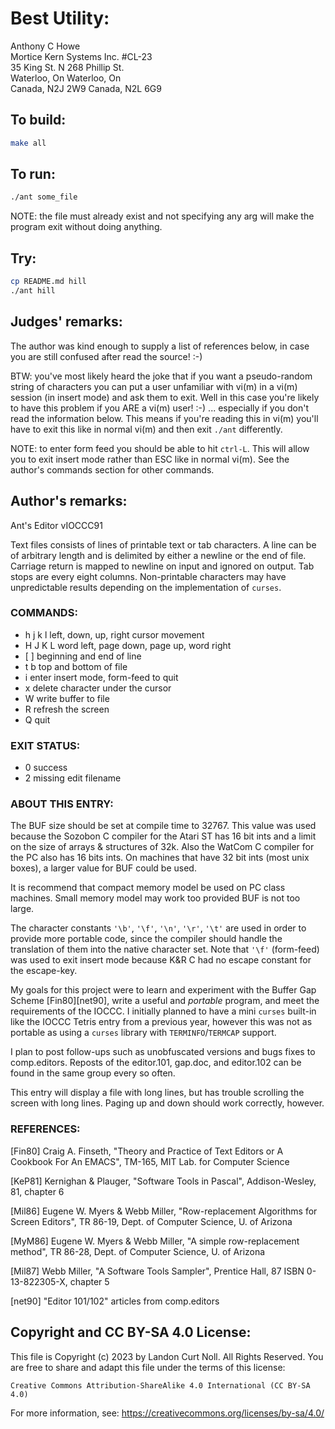 # Best Utility:

Anthony C Howe  
Mortice Kern Systems Inc.	#CL-23  
35 King St. N			268 Phillip St.  
Waterloo, On			Waterloo, On		 
Canada, N2J 2W9			Canada, N2L 6G9  

## To build:

```sh
make all
```

## To run:

```sh
./ant some_file
```

NOTE: the file must already exist and not specifying any arg will make the
program exit without doing anything.

## Try:

```sh
cp README.md hill
./ant hill
```

## Judges' remarks:

The author was kind enough to supply a list of references below,
in case you are still confused after read the source!  :-)

BTW: you've most likely heard the joke that if you want a pseudo-random string
of characters you can put a user unfamiliar with vi(m) in a vi(m) session (in
insert mode) and ask them to exit. Well in this case you're likely to have this
problem if you ARE a vi(m) user! :-) ... especially if you don't read the
information below. This means if you're reading this in vi(m) you'll have to
exit this like in normal vi(m) and then exit `./ant` differently.

NOTE: to enter form feed you should be able to hit `ctrl-L`. This will allow you
to exit insert mode rather than ESC like in normal vi(m). See the author's
commands section for other commands.

## Author's remarks:

Ant's Editor vIOCCC91

Text files consists of lines of printable text or tab characters.  A line can be
of arbitrary length and is delimited by either a newline or the end of file.
Carriage return is mapped to newline on input and ignored on output.  Tab stops
are every eight columns.  Non-printable characters may have unpredictable
results depending on the implementation of `curses`.

### COMMANDS:

-    h j k l	    left, down, up, right cursor movement
-    H J K L	    word left, page down, page up, word right
-    [ ]		    beginning and end of line
-    t b		    top and bottom of file
-    i		    enter insert mode, form-feed to quit
-    x		    delete character under the cursor
-    W		    write buffer to file
-    R		    refresh the screen
-    Q		    quit
    
### EXIT STATUS:

-    0		    success
-    2		    missing edit filename


### ABOUT THIS ENTRY:

The BUF size should be set at compile time to 32767.  This value was used
because the Sozobon C compiler for the Atari ST has 16 bit ints and a limit on
the size of arrays & structures of 32k.  Also the WatCom C compiler for the PC
also has 16 bits ints.  On machines that have 32 bit ints (most unix boxes), a
larger value for BUF could be used.

It is recommend that compact memory model be used on PC class machines.  Small
memory model may work too provided BUF is not too large.

The character constants `'\b'`, `'\f'`, `'\n'`, `'\r'`, `'\t'` are used in order
to provide more portable code, since the compiler should handle the translation
of them into the native character set.  Note that `'\f'` (form-feed) was used to
exit insert mode because K&R C had no escape constant for the escape-key.

My goals for this project were to learn and experiment with the 
Buffer Gap Scheme [Fin80][net90], write a useful and *portable* 
program, and meet the requirements of the IOCCC.  I initially 
planned to have a mini `curses` built-in like the IOCCC Tetris entry 
from a previous year, however this was not as portable as using a
`curses` library with `TERMINFO`/`TERMCAP` support.  

I plan to post follow-ups such as unobfuscated versions and bugs fixes to
comp.editors.  Reposts of the editor.101, gap.doc, and editor.102 can be found
in the same group every so often.

This entry will display a file with long lines, but has trouble scrolling the
screen with long lines.  Paging up and down should work correctly, however.

### REFERENCES:

[Fin80]	Craig A. Finseth, "Theory and Practice of Text Editors or 
	A Cookbook For An EMACS", TM-165, MIT Lab. for Computer 
	Science

[KeP81]	Kernighan & Plauger, "Software Tools in Pascal", 
	Addison-Wesley, 81, chapter 6

[Mil86]	Eugene W. Myers & Webb Miller, "Row-replacement Algorithms
	for Screen Editors", TR 86-19, Dept. of Computer Science, 
	U. of Arizona

[MyM86]	Eugene W. Myers & Webb Miller, "A simple row-replacement 
	method", TR 86-28, Dept. of Computer Science, U. of Arizona

[Mil87]	Webb Miller, "A Software Tools Sampler", Prentice Hall, 87
	ISBN 0-13-822305-X, chapter 5

[net90]	"Editor 101/102" articles from comp.editors

## Copyright and CC BY-SA 4.0 License:

This file is Copyright (c) 2023 by Landon Curt Noll.  All Rights Reserved.
You are free to share and adapt this file under the terms of this license:

    Creative Commons Attribution-ShareAlike 4.0 International (CC BY-SA 4.0)

For more information, see: https://creativecommons.org/licenses/by-sa/4.0/
